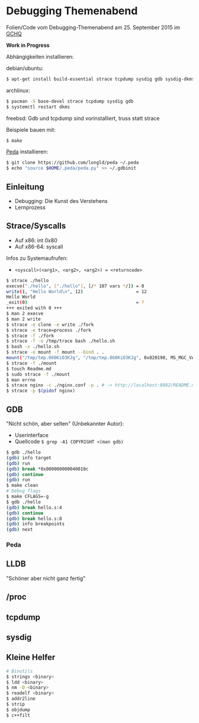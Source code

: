 # Debugging Themenabend
Folien/Code vom Debugging-Themenabend am 25. September 2015 im [GCHQ](https://c3d2.de/news/ta-debugging.html)

**Work in Progress**

Abhängigkeiten installieren:

debian/ubuntu:

```bash
$ apt-get install build-essential strace tcpdump sysdig gdb sysdig-dkms
```

archlinux:

```bash
$ pacman -S base-devel strace tcpdump sysdig gdb
$ systemctl restart dkms
```

freebsd:
Gdb und tcpdump sind vorinstalliert, truss statt strace

Beispiele bauen mit:

```bash
$ make
```

[Peda](https://gitub.com/longld/peda) installieren:
```bash
$ git clone https://github.com/longld/peda ~/.peda
$ echo "source $HOME/.peda/peda.py" >> ~/.gdbinit
```

## Einleitung

- Debugging: Die Kunst des Verstehens
- Lernprozess

## Strace/Syscalls

- Auf x86: int 0x80
- Auf x86-64: syscall

Infos zu Systemaufrufen:

- ```<syscall>(<arg1>, <arg2>, <arg2>) = <returncode>```

```bash
$ strace ./hello
execve("./hello", ["./hello"], [/* 107 vars */]) = 0
write(1, "Hello World\n", 12)                    = 12
Hello World
_exit(0)                                         = ?
+++ exited with 0 +++
$ man 2 execve
$ man 2 write
$ strace -e clone -e write ./fork
$ strace -e trace=process ./fork
$ strace -f ./fork
$ strace -f -o /tmp/trace bash ./hello.sh
$ bash -x ./hello.sh
$ strace -e mount -f mount --bind . .
mount("/tmp/tmp.060KiO3KJg", "/tmp/tmp.060KiO3KJg", 0x820190, MS_MGC_VAL|MS_BIND, NULL) = 0
$ strace -f ./mount
$ touch Readme.md
$ sudo strace -f ./mount
$ man errno
$ strace nginx -c ./nginx.conf -p . # -> http://localhost:8082/README.md
$ strace -p $(pidof nginx)
```

## GDB

"Nicht schön, aber selten" (Unbekannter Autor):
  - Userinterface
  - Quellcode ```$ grep -A1 COPYRIGHT <(man gdb)```

```bash
$ gdb ./hello
(gdb) info target
(gdb) run
(gdb) break *0x000000000040010c
(gdb) continue
(gdb) run
$ make clean
# Debug flags
$ make CFLAGS=-g
$ gdb ./hello
(gdb) break hello.s:4
(gdb) continue
(gdb) break hello.s:8
(gdb) info breakpoints
(gdb) next
```

### Peda

## LLDB

"Schöner aber nicht ganz fertig"

## /proc

## tcpdump

## sysdig

## Kleine Helfer

```bash
# Binutils
$ strings <binary>
$ ldd <binary>
$ nm -D <binary>
$ readelf <binary>
$ addr2line
$ strip
$ objdump
$ c++filt
```
